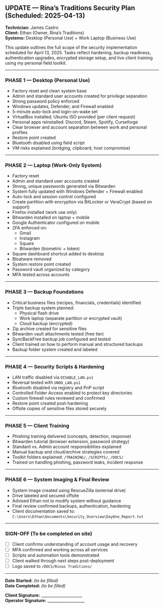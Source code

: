 ## UPDATE — Rina’s Traditions Security Plan (Scheduled: 2025-04-13)

**Technician:** James Castro  
**Client:** Ethan (Owner, Rina’s Traditions)  
**Systems:** Desktop (Personal Use) + Work Laptop (Business Use)  

This update outlines the full scope of the security implementation scheduled for April 13, 2025. Tasks reflect hardening, backup readiness, authentication upgrades, encrypted storage setup, and live client training using my personal field toolkit.

---

### PHASE 1 — Desktop (Personal Use)

- Factory reset and clean system base
- Admin and standard user accounts created for privilege separation
- Strong password policy enforced
- Windows updates, Defender, and Firewall enabled
- 5-minute auto-lock and login-on-wake set
- VirtualBox installed; Ubuntu ISO provided (per client request)
- Personal apps reinstalled: Discord, Steam, Spotify, Curseforge
- Clear browser and account separation between work and personal profiles
- Restore point created
- Bluetooth disabled using field script
- VM risks explained (bridging, clipboard, host compromise)

---

### PHASE 2 — Laptop (Work-Only System)

- Factory reset
- Admin and standard user accounts created
- Strong, unique passwords generated via Bitwarden
- System fully updated with Windows Defender + Firewall enabled
- Auto-lock and session control configured
- Create partition with encryption via BitLocker or VeraCrypt (based on support)
- Firefox installed (work use only)
- Bitwarden installed on laptop + mobile
- Google Authenticator configured on mobile
- 2FA enforced on:
  - Gmail  
  - Instagram  
  - Square  
  - Bitwarden (biometric + token)  
- Square dashboard shortcut added to desktop
- Bloatware removed
- System restore point created
- Password vault organized by category
- MFA tested across accounts

---

### PHASE 3 — Backup Foundations

- Critical business files (recipes, financials, credentials) identified
- Triple backup system planned:
  - Physical flash drive
  - Work laptop (separate partition or encrypted vault)
  - Cloud backup (encrypted)
- Zip archive created for sensitive files
- Bitwarden vault attachments tested (free tier)
- SyncBackFree backup job configured and tested
- Client trained on how to perform manual and structured backups
- Backup folder system created and labeled

---

### PHASE 4 — Security Scripts & Hardening

- LAN traffic disabled via `DISABLE_LAN.ps1`
- Reversal tested with `UNDO_LAN.ps1`
- Bluetooth disabled via registry and PnP script
- Controlled Folder Access enabled to protect key directories
- Custom firewall rules reviewed and confirmed
- Restore point created post-hardening
- Offsite copies of sensitive files stored securely

---

### PHASE 5 — Client Training

- Phishing training delivered (concepts, detection, response)
- Bitwarden tutorial (browser extension, password strategy)
- Standard vs. Admin account responsibilities explained
- Manual backup and cloud/archive strategies covered
- Toolkit folders explained: `/TRAINING/`, `/SCRIPTS/`, `/DOCS/`
- Trained on handling phishing, password leaks, incident response

---

### PHASE 6 — System Imaging & Final Review

- System image created using RescueZilla (external drive)
- Drive labeled and secured offsite
- Advised Ethan not to modify system without guidance
- Final review confirmed backups, authentication, hardening
- Client documentation saved to:  
  `C:\Users\Ethan\Documents\Security_Overview\DayOne_Report.txt`

---

### SIGN-OFF (To be completed on site)

- [ ] Client confirms understanding of account usage and recovery  
- [ ] MFA confirmed and working across all services  
- [ ] Scripts and automation tools demonstrated  
- [ ] Client walked through next steps post-deployment  
- [ ] Logs saved to `/DOCS/Rinas Traditions/`

---

**Date Started:** _(to be filled)_  
**Date Completed:** _(to be filled)_  

**Client Signature:** _____________________  
**Operator Signature:** ___________________
